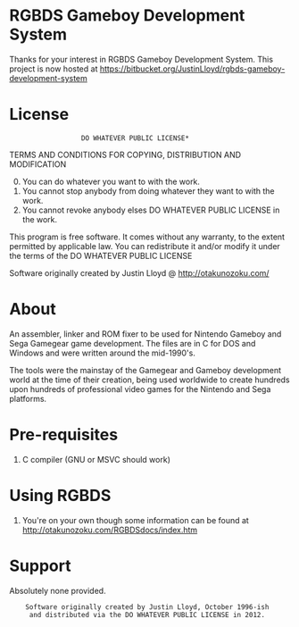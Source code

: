 RGBDS Gameboy Development System
================================

Thanks for your interest in RGBDS Gameboy Development System. This project is now hosted at
https://bitbucket.org/JustinLloyd/rgbds-gameboy-development-system


License
====================
                      DO WHATEVER PUBLIC LICENSE*
   TERMS AND CONDITIONS FOR COPYING, DISTRIBUTION AND MODIFICATION

  0. You can do whatever you want to with the work.
  1. You cannot stop anybody from doing whatever they want to with the work.
  2. You cannot revoke anybody elses DO WHATEVER PUBLIC LICENSE in the work.

 This program is free software. It comes without any warranty, to
 the extent permitted by applicable law. You can redistribute it
 and/or modify it under the terms of the DO WHATEVER PUBLIC LICENSE
 
 Software originally created by Justin Lloyd @ http://otakunozoku.com/


About
====================
An assembler, linker and ROM fixer to be used for Nintendo Gameboy and Sega 
Gamegear game development. The files are in C for DOS and Windows and were 
written around the mid-1990's.

The tools were the mainstay of the Gamegear and Gameboy development world at
the time of their creation, being used worldwide to create hundreds upon
hundreds of professional video games for the Nintendo and Sega platforms.

    
Pre-requisites
====================
1. C compiler (GNU or MSVC should work)

Using RGBDS
====================
1. You're on your own though some information can be found at
   http://otakunozoku.com/RGBDSdocs/index.htm

Support
====================
Absolutely none provided.


        Software originally created by Justin Lloyd, October 1996-ish
         and distributed via the DO WHATEVER PUBLIC LICENSE in 2012.
